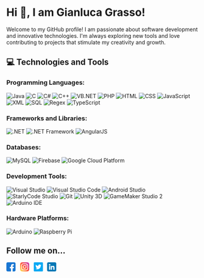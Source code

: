 # Hi 👋, I am Gianluca Grasso!

Welcome to my GitHub profile! I am passionate about software development and innovative technologies. I'm always exploring new tools and love contributing to projects that stimulate my creativity and growth.

## 💻 Technologies and Tools

### Programming Languages:
![Java](https://img.shields.io/badge/-Java-007396?style=flat-square&logo=java&logoColor=white)
![C](https://img.shields.io/badge/-C-A8B9CC?style=flat-square&logo=c&logoColor=white)
![C#](https://img.shields.io/badge/-C%23-239120?style=flat-square&logo=c-sharp&logoColor=white)
![C++](https://img.shields.io/badge/-C++-00599C?style=flat-square&logo=c%2B%2B&logoColor=white)
![VB.NET](https://img.shields.io/badge/-VB.NET-512BD4?style=flat-square&logo=.net&logoColor=white)
![PHP](https://img.shields.io/badge/-PHP-777BB4?style=flat-square&logo=php&logoColor=white)
![HTML](https://img.shields.io/badge/-HTML-E34F26?style=flat-square&logo=html5&logoColor=white)
![CSS](https://img.shields.io/badge/-CSS-1572B6?style=flat-square&logo=css3&logoColor=white)
![JavaScript](https://img.shields.io/badge/-JavaScript-F7DF1E?style=flat-square&logo=javascript&logoColor=black)
![XML](https://img.shields.io/badge/-XML-FF69B4?style=flat-square&logo=xml&logoColor=white)
![SQL](https://img.shields.io/badge/-SQL-4479A1?style=flat-square&logo=sql&logoColor=white)
![Regex](https://img.shields.io/badge/-Regex-007ACC?style=flat-square)
![TypeScript](https://img.shields.io/badge/-TypeScript-3178C6?style=flat-square&logo=typescript&logoColor=white)

### Frameworks and Libraries:
![.NET](https://img.shields.io/badge/-.NET-512BD4?style=flat-square&logo=.net&logoColor=white)
![.NET Framework](https://img.shields.io/badge/-.NET%20Framework-512BD4?style=flat-square&logo=.net&logoColor=white)
![AngularJS](https://img.shields.io/badge/-AngularJS-E23237?style=flat-square&logo=angularjs&logoColor=white)

### Databases:
![MySQL](https://img.shields.io/badge/-MySQL-4479A1?style=flat-square&logo=mysql&logoColor=white)
![Firebase](https://img.shields.io/badge/-Firebase-FFCA28?style=flat-square&logo=firebase&logoColor=black)
![Google Cloud Platform](https://img.shields.io/badge/-Google%20Cloud%20Platform-4285F4?style=flat-square&logo=google-cloud&logoColor=white)

### Development Tools:
![Visual Studio](https://img.shields.io/badge/-Visual%20Studio-5C2D91?style=flat-square&logo=visual-studio&logoColor=white)
![Visual Studio Code](https://img.shields.io/badge/-Visual%20Studio%20Code-007ACC?style=flat-square&logo=visual-studio-code&logoColor=white)
![Android Studio](https://img.shields.io/badge/-Android%20Studio-3DDC84?style=flat-square&logo=android-studio&logoColor=white)
![StarlyCode Studio](https://img.shields.io/badge/-StarlyCode%20Studio-3399ff?style=flat-square&logo=data:image/png;base64,INSERT_BASE64_ENCODED_LOGO_DATA_HERE)
![Git](https://img.shields.io/badge/-Git-F05032?style=flat-square&logo=git&logoColor=white)
![Unity 3D](https://img.shields.io/badge/-Unity%203D-000000?style=flat-square&logo=unity&logoColor=white)
![GameMaker Studio 2](https://img.shields.io/badge/-GameMaker%20Studio%202-0x1C1C1C?style=flat-square)
![Arduino IDE](https://img.shields.io/badge/-Arduino%20IDE-00979D?style=flat-square&logo=arduino&logoColor=white)

### Hardware Platforms:
![Arduino](https://img.shields.io/badge/-Arduino-00979D?style=flat-square&logo=arduino&logoColor=white)
![Raspberry Pi](https://img.shields.io/badge/-Raspberry%20Pi-C51A4A?style=flat-square&logo=Raspberry-Pi)

## Follow me on...
[![Facebook](/images/facebook.png)](https://www.facebook.com/starlygian)&nbsp;&nbsp;
[![Instagram](/images/instagram.png)](https://instagram.com/starlygian)&nbsp;&nbsp;
[![Twitter](/images/twitter.png)](https://twitter.com/starlygian)&nbsp;&nbsp;
[![LinkedIn](/images/linkedin.png)](https://www.linkedin.com/in/gianluca-grasso/)&nbsp;&nbsp;

